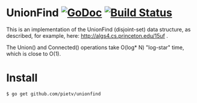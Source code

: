 UnionFind [![GoDoc](https://godoc.org/github.com/pietv/unionfind?status.png)](https://godoc.org/github.com/pietv/unionfind) [![Build Status](https://drone.io/github.com/pietv/unionfind/status.png)](https://drone.io/github.com/pietv/unionfind/latest)
=========

This is an implementation of the UnionFind (disjoint-set) data structure, as described, for example,
here: http://algs4.cs.princeton.edu/15uf .

The Union() and Connected() operations take O(log* N) "log-star" time, which is close to O(1).

Install
=======

```shell
$ go get github.com/pietv/unionfind
```

